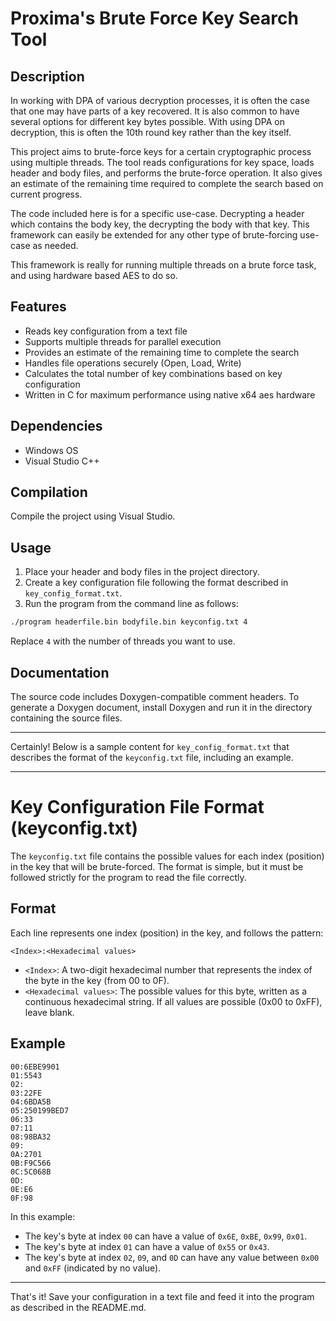 
# Proxima's Brute Force Key Search Tool

## Description

In working with DPA of various decryption processes, it is often the case that one may have parts of a key recovered. It is also common to have several options for different key bytes possible. With using DPA on decryption, this is often the 10th round key rather than the key itself.

This project aims to brute-force keys for a certain cryptographic process using multiple threads. The tool reads configurations for key space, loads header and body files, and performs the brute-force operation. It also gives an estimate of the remaining time required to complete the search based on current progress.

The code included here is for a specific use-case. Decrypting a header which contains the body key, the decrypting the body with that key. This framework can easily be extended for any other type of brute-forcing use-case as needed.

This framework is really for running multiple threads on a brute force task, and using hardware based AES to do so.

## Features

- Reads key configuration from a text file
- Supports multiple threads for parallel execution
- Provides an estimate of the remaining time to complete the search
- Handles file operations securely (Open, Load, Write)
- Calculates the total number of key combinations based on key configuration
- Written in C for maximum performance using native x64 aes hardware

## Dependencies

- Windows OS
- Visual Studio C++

## Compilation

Compile the project using Visual Studio.

## Usage

1. Place your header and body files in the project directory.
2. Create a key configuration file following the format described in `key_config_format.txt`.
3. Run the program from the command line as follows:

```bash
./program headerfile.bin bodyfile.bin keyconfig.txt 4
```

Replace `4` with the number of threads you want to use.

## Documentation

The source code includes Doxygen-compatible comment headers. To generate a Doxygen document, install Doxygen and run it in the directory containing the source files.

---
Certainly! Below is a sample content for `key_config_format.txt` that describes the format of the `keyconfig.txt` file, including an example.

---

# Key Configuration File Format (keyconfig.txt)

The `keyconfig.txt` file contains the possible values for each index (position) in the key that will be brute-forced. The format is simple, but it must be followed strictly for the program to read the file correctly.

## Format

Each line represents one index (position) in the key, and follows the pattern:

```
<Index>:<Hexadecimal values>
```

- `<Index>`: A two-digit hexadecimal number that represents the index of the byte in the key (from 00 to 0F).
- `<Hexadecimal values>`: The possible values for this byte, written as a continuous hexadecimal string. If all values are possible (0x00 to 0xFF), leave blank.

## Example

```
00:6EBE9901
01:5543
02:
03:22FE
04:6BDA5B
05:250199BED7
06:33
07:11
08:98BA32
09:
0A:2701
0B:F9C566
0C:5C068B
0D:
0E:E6
0F:98
```

In this example:

- The key's byte at index `00` can have a value of `0x6E`, `0xBE`, `0x99`, `0x01`.
- The key's byte at index `01` can have a value of `0x55` or `0x43`.
- The key's byte at index `02`, `09`, and `0D` can have any value between `0x00` and `0xFF` (indicated by no value).

---

That's it! Save your configuration in a text file and feed it into the program as described in the README.md.




